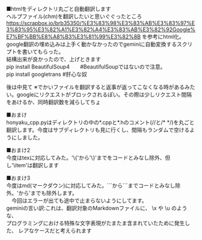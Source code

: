■htmlをディレクトリ丸ごと自動翻訳します  
ヘルプファイル(chm)を翻訳したいと思いぐぐったところ  
https://scrapbox.io/brb35350/%E3%83%98%E3%83%AB%E3%83%97%E3%83%95%E3%82%A1%E3%82%A4%E3%83%AB%E3%82%92Google%E7%BF%BB%E8%A8%B3%E3%81%99%E3%82%8B
を参考にhtml化。google翻訳の埋め込みは上手く動かなかったのでgeminiに自動変換するスクリプトを書いてもらった。  
結構出来が良かったので、上げときます  
pip install BeautifulSoup4　　#BeautifulSoupではないので注意。  
pip install googletrans       #肝心な奴  

後は中見て
※でかいファイルを翻訳すると返事が返ってこなくなる時があるみたい。googleにリクエストがブロックされるぽい。その際は少しリクエスト間隔をあけるか、同時翻訳数を減らしてちょ  

■おまけ  
honyaku_cpp.pyはディレクトリの中の*.cppと*.hのコメント(//と/* */)を丸ごと翻訳します。今度はサブディレクトリも見に行くし、間隔もランダムで空けるようにしました。  

■おまけ2  
今度はtexに対応してみた。'\\{'から'\\}'までをコードとみなし除外、但し'\item'は翻訳します  
  
■おまけ3  
今度はmd(マークダウン)に対応してみた。\`\`\`から\`\`\`までコードとみなし除外。'から'までも除外します。  
　今回はエラーが出ても途中で止まらないようにしてます。  
  geminiの言い訳:これは、翻訳対象のMarkdownファイルに、 \x や \u のような、  
  プログラミングにおける特殊な文字表現がたまたま含まれていたために発生した、 レアなケースだと考えられます  
